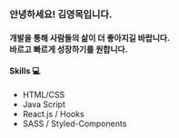 ### 안녕하세요! 김영목입니다.
#### 개발을 통해 사람들의 삶이 더 좋아지길 바랍니다. <br>바르고 빠르게 성장하기를 원합니다.

#### Skills 💻
- HTML/CSS
- Java Script
- React.js / Hooks
- SASS / Styled-Components

<!--
**mokyoungg/mokyoungg** is a ✨ _special_ ✨ repository because its `README.md` (this file) appears on your GitHub profile.

Here are some ideas to get you started:

- 🔭 I’m currently working on ...
- 🌱 I’m currently learning ...
- 👯 I’m looking to collaborate on ...
- 🤔 I’m looking for help with ...
- 💬 Ask me about ...
- 📫 How to reach me: ...
- 😄 Pronouns: ...
- ⚡ Fun fact: ...
-->
